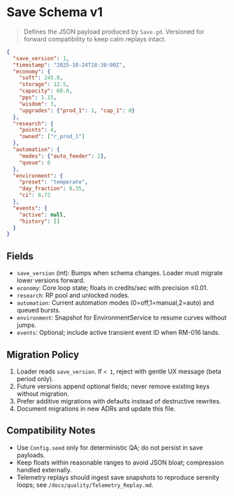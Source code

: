 # Save Schema v1

> Defines the JSON payload produced by `Save.gd`. Versioned for forward compatibility to keep calm replays intact.

```json
{
  "save_version": 1,
  "timestamp": "2025-10-24T18:30:00Z",
  "economy": {
    "soft": 245.0,
    "storage": 12.5,
    "capacity": 60.0,
    "pps": 1.15,
    "wisdom": 3,
    "upgrades": {"prod_1": 1, "cap_1": 0}
  },
  "research": {
    "points": 4,
    "owned": ["r_prod_1"]
  },
  "automation": {
    "modes": {"auto_feeder": 2},
    "queue": 0
  },
  "environment": {
    "preset": "temperate",
    "day_fraction": 0.35,
    "ci": 0.72
  },
  "events": {
    "active": null,
    "history": []
  }
}
```

## Fields
- `save_version` (int): Bumps when schema changes. Loader must migrate lower versions forward.
- `economy`: Core loop state; floats in credits/sec with precision ≤0.01.
- `research`: RP pool and unlocked nodes.
- `automation`: Current automation modes (0=off,1=manual,2=auto) and queued bursts.
- `environment`: Snapshot for EnvironmentService to resume curves without jumps.
- `events`: Optional; include active transient event ID when RM-016 lands.

## Migration Policy
1. Loader reads `save_version`. If `< 1`, reject with gentle UX message (beta period only).
2. Future versions append optional fields; never remove existing keys without migration.
3. Prefer additive migrations with defaults instead of destructive rewrites.
4. Document migrations in new ADRs and update this file.

## Compatibility Notes
- Use `Config.seed` only for deterministic QA; do not persist in save payloads.
- Keep floats within reasonable ranges to avoid JSON bloat; compression handled externally.
- Telemetry replays should ingest save snapshots to reproduce serenity loops; see `/docs/quality/Telemetry_Replay.md`.
